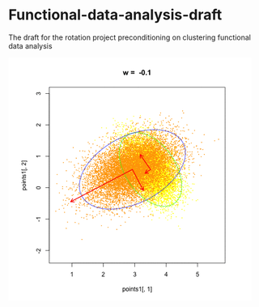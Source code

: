 # Functional-data-analysis-draft
The draft for the rotation project preconditioning on clustering functional data  analysis


![image](https://github.com/sakuramomo1005/Functional-data-analysis-draft/blob/master/1.gif)

